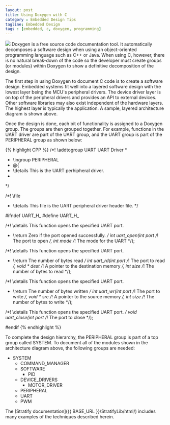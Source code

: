```yaml
---
layout: post
title: Using Doxygen with C
category : Embedded Design Tips
tagline: Embedded Design
tags : [embedded, c, doxygen, programming]
---
```


<img class="post_image" src="{{ BASE_PATH }}/images/cdoxygen-arch.png" />
Doxygen is a free source code documentation tool.  It automatically 
decomposes a software design when using an object-oriented programming 
language such as C++ or Java.  When using C, however, there is no natural 
break-down of the code so the developer must create groups (or modules) within 
Doxygen to show a definitive decomposition of the design.

The first step in using Doxygen to document C code is to create a software 
design.  Embedded systems fit well into a layered software design with the 
lowest layer being the MCU's peripheral drivers.  The device driver layer 
is on top of the peripheral drivers and provides an API to external 
devices.  Other software libraries may also exist independent of the 
hardware layers.  The highest layer is typically the application.  A sample, 
layered architecture diagram is shown above.

Once the design is done, each bit of functionality is assigned to a Doxygen 
group.  The groups are then grouped together.  For example, functions in the UART driver are 
part of the UART group, and the UART group is part of the PERIPHERAL group as shown below:

{% highlight CPP %}
/*! \addtogroup UART UART Driver
 *
 * \ingroup PERIPHERAL
 * @{
 * \details This is the UART perhipheral driver.
 *
 */
 
/*! \file
 * \details This file is the UART peripheral driver header file.
 */
 
#ifndef UART_H_
#define UART_H_
 
/*! \details This function opens the specified UART port.
 * \return Zero if the port opened successfully.
 */
int uart_open(int port /*! The port to open */, int mode /*! The mode for the UART */);
 
/*! \details This function opens the specified UART port.
 * \return The number of bytes read
 */
int uart_rd(int port /*! The port to read */, 
     void * dest /*! A pointer to the destination memory */, 
     int size /*! The number of bytes to read */);
 
/*! \details This function opens the specified UART port.
 * \return The number of bytes written
 */
int uart_wr(int port /*! The port to write */, 
     void * src /*! A pointer to the source memory */, 
     int size /*! The number of bytes to write */);
 
/*! \details This function opens the specified UART port.
 */
void uart_close(int port /*! The port to close */);
 
#endif
{% endhighlight %} 
 
To complete the design hierarchy, the PERIPHERAL group is part of a top group 
called SYSTEM.  To document all of the modules shown in the architecture diagram 
above, the following groups are needed:

- SYSTEM
  - COMMAND_MANAGER
  - SOFTWARE
    - PID
  - DEVICE_DRIVERS
    - MOTOR_DRIVER
  - PERIPHERAL
   - UART
   - PWM

The [Stratify documentation]({{ BASE_URL }}/StratifyLib/html/) includes many examples 
of the techniques described herein.

